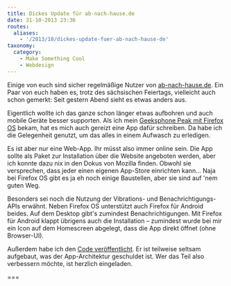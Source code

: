 ```yaml
---
title: Dickes Update für ab-nach-hause.de
date: 31-10-2013 23:36
routes:
  aliases:
    - '/2013/10/dickes-update-fuer-ab-nach-hause-de'
taxonomy:
  category:
    - Make Something Cool
    - Webdesign
---
```

Einige von euch sind sicher regelmäßige Nutzer von <a href="http://ab-nach-hause.de">ab-nach-hause.de</a>. Ein Paar von euch haben es, trotz des sächsischen Feiertags, vielleicht auch schon gemerkt: Seit gestern Abend sieht es etwas anders aus.

Eigentlich wollte ich das ganze schon länger etwas aufbohren und auch mobile Geräte besser supporten. Als ich mein <a href="https://twitter.com/sebastianlaube/status/331458636259930113">Geeksphone Peak mit Firefox OS</a> bekam, hat es mich auch gereizt eine App dafür schreiben. Da habe ich die Gelegenheit genutzt, um das alles in einem Aufwasch zu erledigen.

Es ist aber nur eine Web-App. Ihr müsst also immer online sein. Die App sollte als Paket zur Installation über die Website angeboten werden, aber ich konnte dazu nix in den Dokus von Mozilla finden. Obwohl sie versprechen, dass jeder einen eigenen App-Store einrichten kann&hellip; Naja bei Firefox OS gibt es ja eh noch einige Baustellen, aber sie sind auf 'nem guten Weg.

Besonders sei noch die Nutzung der Vibrations- und Benachrichtigungs-APIs erwähnt. Neben Firefox OS unterstützt auch Firefox für Android beides. Auf dem Desktop gibt's zumindest Benachrichtigungen.
Mit Firefox für Android klappt übrigens auch die Installation &ndash; zumindest wurde bei mir ein Icon auf dem Homescreen abgelegt, dass die App direkt öffnet (ohne Browser-UI).

Außerdem habe ich den <a href="https://bitbucket.org/bitstarr/go-home/">Code veröffentlicht</a>. Er ist teilweise seltsam aufgebaut, was der App-Architektur geschuldet ist. Wer das Teil also verbessern möchte, ist herzlich eingeladen.

===